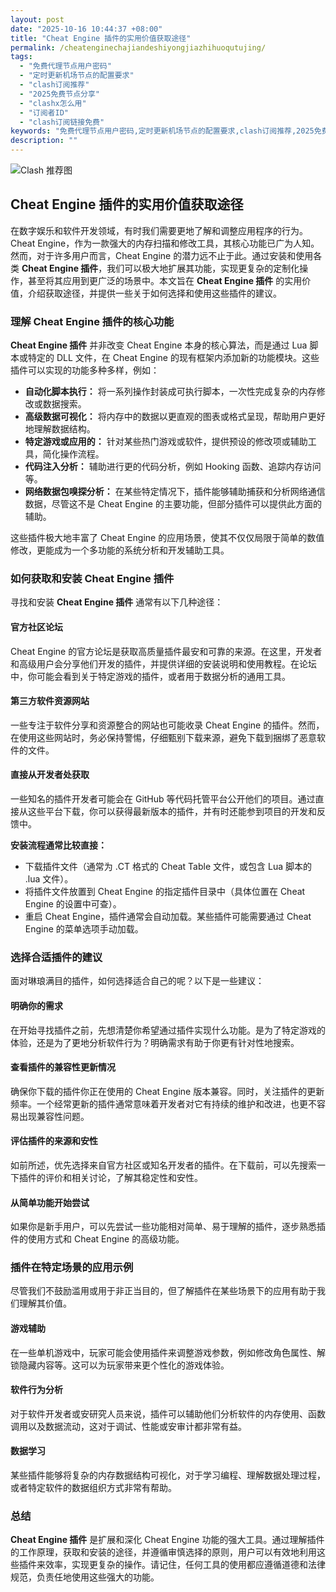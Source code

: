 ```yaml
---
layout: post
date: "2025-10-16 10:44:37 +08:00"
title: "Cheat Engine 插件的实用价值获取途径"
permalink: /cheatenginechajiandeshiyongjiazhihuoqutujing/
tags:
  - "免费代理节点用户密码"
  - "定时更新机场节点的配置要求"
  - "clash订阅推荐"
  - "2025免费节点分享"
  - "clashx怎么用"
  - "订阅者ID"
  - "clash订阅链接免费"
keywords: "免费代理节点用户密码,定时更新机场节点的配置要求,clash订阅推荐,2025免费节点分享,clashx怎么用,订阅者ID,clash订阅链接免费"
description: ""
---
```


![Clash 推荐图](https://clashjd.github.io/assets/img/tiktok机场推荐.png)

## Cheat Engine 插件的实用价值获取途径


<p>在数字娱乐和软件开发领域，有时我们需要更地了解和调整应用程序的行为。Cheat Engine，作为一款强大的内存扫描和修改工具，其核心功能已广为人知。然而，对于许多用户而言，Cheat Engine 的潜力远不止于此。通过安装和使用各类 <strong>Cheat Engine 插件</strong>，我们可以极大地扩展其功能，实现更复杂的定制化操作，甚至将其应用到更广泛的场景中。本文旨在 <strong>Cheat Engine 插件</strong> 的实用价值，介绍获取途径，并提供一些关于如何选择和使用这些插件的建议。</p>

<h3>理解 Cheat Engine 插件的核心功能</h3>

<p><strong>Cheat Engine 插件</strong> 并非改变 Cheat Engine 本身的核心算法，而是通过 Lua 脚本或特定的 DLL 文件，在 Cheat Engine 的现有框架内添加新的功能模块。这些插件可以实现的功能多种多样，例如：</p>
<ul>
    <li><strong>自动化脚本执行：</strong> 将一系列操作封装成可执行脚本，一次性完成复杂的内存修改或数据搜索。</li>
    <li><strong>高级数据可视化：</strong> 将内存中的数据以更直观的图表或格式呈现，帮助用户更好地理解数据结构。</li>
    <li><strong>特定游戏或应用的：</strong> 针对某些热门游戏或软件，提供预设的修改项或辅助工具，简化操作流程。</li>
    <li><strong>代码注入分析：</strong> 辅助进行更的代码分析，例如 Hooking 函数、追踪内存访问等。</li>
    <li><strong>网络数据包嗅探分析：</strong> 在某些特定情况下，插件能够辅助捕获和分析网络通信数据，尽管这不是 Cheat Engine 的主要功能，但部分插件可以提供此方面的辅助。</li>
</ul>
<p>这些插件极大地丰富了 Cheat Engine 的应用场景，使其不仅仅局限于简单的数值修改，更能成为一个多功能的系统分析和开发辅助工具。</p>

<h3>如何获取和安装 Cheat Engine 插件</h3>

<p>寻找和安装 <strong>Cheat Engine 插件</strong> 通常有以下几种途径：</p>

<h4>官方社区论坛</h4>
<p>Cheat Engine 的官方论坛是获取高质量插件最安和可靠的来源。在这里，开发者和高级用户会分享他们开发的插件，并提供详细的安装说明和使用教程。在论坛中，你可能会看到关于特定游戏的插件，或者用于数据分析的通用工具。</p>

<h4>第三方软件资源网站</h4>
<p>一些专注于软件分享和资源整合的网站也可能收录 Cheat Engine 的插件。然而，在使用这些网站时，务必保持警惕，仔细甄别下载来源，避免下载到捆绑了恶意软件的文件。</p>

<h4>直接从开发者处获取</h4>
<p>一些知名的插件开发者可能会在 GitHub 等代码托管平台公开他们的项目。通过直接从这些平台下载，你可以获得最新版本的插件，并有时还能参到项目的开发和反馈中。</p>

<p><strong>安装流程通常比较直接：</strong></p>
<ul>
    <li>下载插件文件（通常为 .CT 格式的 Cheat Table 文件，或包含 Lua 脚本的 .lua 文件）。</li>
    <li>将插件文件放置到 Cheat Engine 的指定插件目录中（具体位置在 Cheat Engine 的设置中可查）。</li>
    <li>重启 Cheat Engine，插件通常会自动加载。某些插件可能需要通过 Cheat Engine 的菜单选项手动加载。</li>
</ul>

<h3>选择合适插件的建议</h3>

<p>面对琳琅满目的插件，如何选择适合自己的呢？以下是一些建议：</p>

<h4>明确你的需求</h4>
<p>在开始寻找插件之前，先想清楚你希望通过插件实现什么功能。是为了特定游戏的体验，还是为了更地分析软件行为？明确需求有助于你更有针对性地搜索。</p>

<h4>查看插件的兼容性更新情况</h4>
<p>确保你下载的插件你正在使用的 Cheat Engine 版本兼容。同时，关注插件的更新频率。一个经常更新的插件通常意味着开发者对它有持续的维护和改进，也更不容易出现兼容性问题。</p>

<h4>评估插件的来源和安性</h4>
<p>如前所述，优先选择来自官方社区或知名开发者的插件。在下载前，可以先搜索一下插件的评价和相关讨论，了解其稳定性和安性。</p>

<h4>从简单功能开始尝试</h4>
<p>如果你是新手用户，可以先尝试一些功能相对简单、易于理解的插件，逐步熟悉插件的使用方式和 Cheat Engine 的高级功能。</p>

<h3>插件在特定场景的应用示例</h3>

<p>尽管我们不鼓励滥用或用于非正当目的，但了解插件在某些场景下的应用有助于我们理解其价值。</p>

<h4>游戏辅助</h4>
<p>在一些单机游戏中，玩家可能会使用插件来调整游戏参数，例如修改角色属性、解锁隐藏内容等。这可以为玩家带来更个性化的游戏体验。</p>

<h4>软件行为分析</h4>
<p>对于软件开发者或安研究人员来说，插件可以辅助他们分析软件的内存使用、函数调用以及数据流动，这对于调试、性能或安审计都非常有益。</p>

<h4>数据学习</h4>
<p>某些插件能够将复杂的内存数据结构可视化，对于学习编程、理解数据处理过程，或者特定软件的数据组织方式非常有帮助。</p>

<h3>总结</h3>

<p><strong>Cheat Engine 插件</strong> 是扩展和深化 Cheat Engine 功能的强大工具。通过理解插件的工作原理，获取和安装的途径，并遵循审慎选择的原则，用户可以有效地利用这些插件来效率，实现更复杂的操作。请记住，任何工具的使用都应遵循道德和法律规范，负责任地使用这些强大的功能。</p>